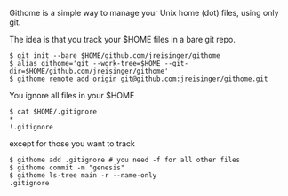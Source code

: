 Githome is a simple way to manage your Unix home (dot) files, using only git.

The idea is that you track your $HOME files in a bare git repo.

```
$ git init --bare $HOME/github.com/jreisinger/githome
$ alias githome='git --work-tree=$HOME --git-dir=$HOME/github.com/jreisinger/githome'
$ githome remote add origin git@github.com:jreisinger/githome.git
```

You ignore all files in your $HOME

```
$ cat $HOME/.gitignore
*
!.gitignore
```

except for those you want to track

```
$ githome add .gitignore # you need -f for all other files
$ githome commit -m "genesis"
$ githome ls-tree main -r --name-only
.gitignore
```
